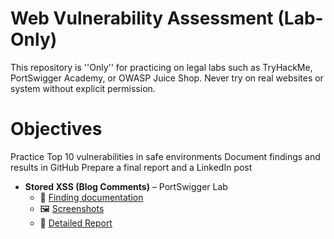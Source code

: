 # Web Vulnerability Assessment (Lab-Only)
This repository is ''Only'' for practicing on legal labs such as TryHackMe, PortSwigger Academy, or OWASP Juice Shop.
Never try on real websites or system without explicit permission.

# Objectives
Practice Top 10 vulnerabilities in safe environments
Document findings and results in GitHub
Prepare a final report and a LinkedIn post

- **Stored XSS (Blog Comments)** – PortSwigger Lab  
  - 📄 [Finding documentation](./web-security/findings.md)  
  - 🖼️ [Screenshots](./web-security/screenshots/)  
  - 📝 [Detailed Report](./web-security/reports/Stored-XSS.md)  

